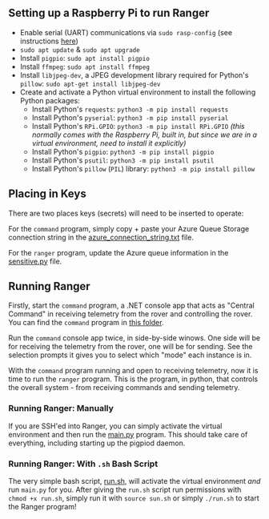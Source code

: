 ## Setting up a Raspberry Pi to run Ranger
- Enable serial (UART) communications via `sudo rasp-config` (see instructions [here](https://timhanewich.medium.com/using-uart-between-a-raspberry-pi-pico-and-raspberry-pi-3b-raspbian-71095d1b259f))
- `sudo apt update` & `sudo apt upgrade`
- Install `pigpio`: `sudo apt install pigpio`
- Install `ffmpeg`: `sudo apt install ffmpeg`
- Install `libjpeg-dev`, a JPEG development library required for Python's `pillow`: `sudo apt-get install libjpeg-dev`
- Create and activate a Python virtual environment to install the following Python packages:
    - Install Python's `requests`: `python3 -m pip install requests`
    - Install Python's `pyserial`: `python3 -m pip install pyserial`
    - Install Python's `RPi.GPIO`: `python3 -m pip install RPi.GPIO` *(this normally comes with the Raspberry Pi, built in, but since we are in a virtual environment, need to install it explicitly)*
    - Install Python's `pigpio`: `python3 -m pip install pigpio`
    - Install Python's `psutil`: `python3 -m pip install psutil`
    - Install Python's `pillow` (`PIL`) library: `python3 -m pip install pillow`

## Placing in Keys
There are two places keys (secrets) will need to be inserted to operate:

For the `command` program, simply copy + paste your Azure Queue Storage connection string in the [azure_connection_string.txt](../src/command/azure_connection_string.txt) file.

For the `ranger` program, update the Azure queue information in the [sensitive.py](../src/ranger/sensitive.py) file.

## Running Ranger
Firstly, start the `command` program, a .NET console app that acts as "Central Command" in receiving telemetry from the rover and controlling the rover. You can find the `command` program in [this folder](../src/command/).

Run the `command` console app twice, in side-by-side winows. One side will be for receiving the telemetry from the rover, one will be for sending. See the selection prompts it gives you to select which "mode" each instance is in.

With the `command` program running and open to receiving telemetry, now it is time to run the `ranger` program. This is the program, in python, that controls the overall system - from receiving commands and sending telemetry.

### Running Ranger: Manually
If you are SSH'ed into Ranger, you can simply activate the virtual environment and then run the [main.py](../src/ranger/main.py) program. This should take care of everything, including starting up the pigpiod daemon.

### Running Ranger: With `.sh` Bash Script
The very simple bash script, [run.sh](../src/ranger/run.sh), will activate the virtual environment *and* run `main.py` for you. After giving the `run.sh` script run permissions with `chmod +x run.sh`, simply run it with `source sun.sh` or simply `./run.sh` to start the Ranger program!